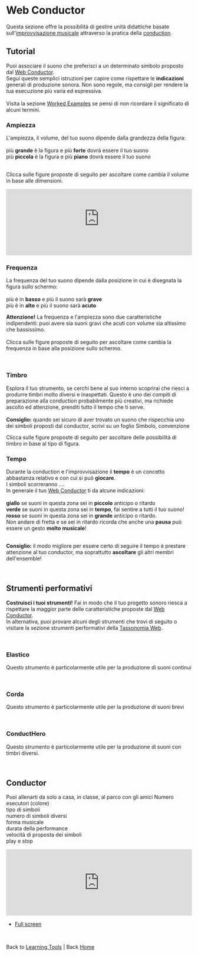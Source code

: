 # Web Conductor

Questa sezione offre la possibilità di gestire unità didattiche basate sull'[improvvisazione musicale](https://it.wikipedia.org/wiki/Improvvisazione_(musica)) attraverso la pratica della [conduction](https://www.musicaelettronica.it/di-cosa-parliamo-quando-parliamo-di-conduction/).
<br>

## Tutorial
Puoi associare il suono che preferisci a un determinato simbolo proposto dal [Web Conductor](https://editor.p5js.org/Berg_/full/xD6wqCkRJ). <br>
Segui queste semplici istruzioni per capire come rispettare le **indicazioni** generali di produzione sonora. Non sono regole, ma consigli per rendere la tua esecuzione più varia ed espressiva. <br> <br>
Visita la sezione [Worked Examples](https://giuseppebergamino.github.io/Home/Learning_tools/Worked_examples/) se pensi di non ricordare il significato di alcuni termini. <br>

### Ampiezza
L'ampiezza, il volume, del tuo suono dipende dalla grandezza della figura: <br><br>
più **grande** è la figura e più **forte** dovrà essere il tuo suono <br>
più **piccola** è la figura e più **piano** dovrà essere il tuo suono <br><br>

Clicca sulle figure proposte di seguito per ascoltare come cambia il volume in base alle dimensioni.

<iframe src="https://giuseppebergamino.github.io/Home/Learning_tools/Web_conductor/Conductor_ampiezza" style = "height: 180px; width: 100%; border: none;"></iframe>

<br>

### Frequenza
La frequenza del tuo suono dipende dalla posizione in cui è disegnata la figura sullo schermo: <br><br>
più è in **basso** e più il suono sarà **grave** <br>
più è in **alto** e più il suono sarà **acuto** <br>

**Attenzione!** La frequenza e l'ampiezza sono due caratteristiche indipendenti: puoi avere sia suoni gravi che acuti con volume sia altissimo che bassissimo. <br><br>
Clicca sulle figure proposte di seguito per ascoltare come cambia la frequenza in base alla posizione sullo schermo.<br>

<br>

### Timbro
Esplora il tuo strumento, se cerchi bene al suo interno scoprirai che riesci a produrre timbri molto diversi e inaspettati. Questo è uno dei compiti di preparazione alla conduction probabilmente più creativi, ma richiede ascolto ed attenzione, prenditi tutto il tempo che ti serve. <br><br>
**Consiglio:** quando sei sicuro di aver trovato un suono che rispecchia uno dei simboli proposti dal conductor, scrivi su un foglio 
Simbolo, convenzione

Clicca sulle figure proposte di seguito per ascoltare delle possibilità di timbro in base al tipo di figura.<br>

### Tempo
Durante la conduction e l'improvvisazione il **tempo** è un concetto abbastanza relativo e con cui si può **giocare**. <br>
I simboli scorreranno .... <br>
In generale il tuo [Web Conductor](https://editor.p5js.org/Berg_/full/xD6wqCkRJ) ti da alcune indicazioni: <br><br>
**giallo** se suoni in questa zona sei in **piccolo** anticipo o ritardo <br>
**verde** se suoni in questa zona sei in **tempo**, fai sentire a tutti il tuo suono! <br>
**rosso** se suoni in questa zona sei in **grande** anticipo o ritardo. <br>
Non andare di fretta e se sei in ritardo ricorda che anche una **pausa** può essere un gesto **molto musicale**! <br><br>

**Consiglio:** il modo migliore per essere certo di seguire il tempo è prestare attenzione al tuo conductor, ma soprattutto **ascoltare** gli altri membri dell'ensemble! 

<br>



## Strumenti performativi 
**Costruisci i tuoi strumenti!** Fai in modo che il tuo progetto sonoro riesca a rispettare la maggior parte delle caratteristiche proposte dal [Web Conductor](https://editor.p5js.org/Berg_/full/xD6wqCkRJ). <br>
In alternativa, puoi provare alcuni degli strumenti che trovi di seguito o visitare la sezione strumenti performativi della [Tassonomia Web](https://giuseppebergamino.github.io/Home/Learning_tools/Web_taxonomy/).

<br>

### Elastico
Questo strumento è particolarmente utile per la produzione di suoni continui

<br>

### Corda
Questo strumento è particolarmente utile per la produzione di suoni brevi

<br>

### ConductHero
Questo strumento è particolarmente utile per la produzione di suoni con timbri diversi.


<br>

## Conductor
Puoi allenarti da solo a casa, in classe, al parco con gli amici 
Numero esecutori (colore) <br>
tipo di simboli <br>
numero di simboli diversi <br>
forma musicale <br>
durata della performance <br>
velocità di proposta dei simboli <br>
play e stop <br>
<iframe src="https://editor.p5js.org/Berg_/full/xD6wqCkRJ" style = "height: 180px; width: 100%; border: none;"></iframe>

- [Full screen](https://editor.p5js.org/Berg_/full/xD6wqCkRJ)


<p><br></p>


Back to [Learning Tools](https://giuseppebergamino.github.io/Home/Learning_tools/) | Back [Home](https://giuseppebergamino.github.io/Home/) 
